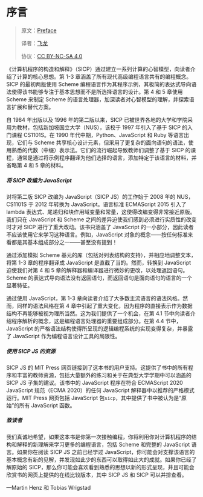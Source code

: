 # 序言

> 原文：[Preface](https://sourceacademy.org/sicpjs/prefaces03)
> 
> 译者：[飞龙](https://github.com/wizardforcel)
> 
> 协议：[CC BY-NC-SA 4.0](https://creativecommons.org/licenses/by-nc-sa/4.0/)

《计算机程序的构造和解释》（SICP）通过建立一系列计算的心智模型，向读者介绍了计算的核心思想。第 1-3 章涵盖了所有现代高级编程语言共有的编程概念。SICP 的最初两版使用 Scheme 编程语言作为其程序示例，其极简的表达式导向语法使得该书能够专注于基本思想而不是所选择语言的设计。第 4 和 5 章使用 Scheme 来制定 Scheme 的语言处理器，加深读者对心智模型的理解，并探索语言扩展和替代方案。

自 1984 年出版以及 1996 年的第二版以来，SICP 已被世界各地的大学和学院采用为教材，包括新加坡国立大学（NUS），该校于 1997 年引入了基于 SICP 的入门课程 CS1101S。在 1990 年代中期，Python、JavaScript 和 Ruby 等语言出现，它们与 Scheme 共享核心设计元素，但采用了更复杂的面向语句的语法，使用熟悉的代数（中缀）表示法。它们的流行崛起导致教师们调整了基于 SICP 的课程，通常是通过将示例程序翻译为他们选择的语言，添加特定于该语言的材料，并省略第 4 和 5 章的材料。

##### 将 SICP 改编为 JavaScript

对将第二版 SICP 改编为 JavaScript（SICP JS）的工作始于 2008 年的 NUS，CS1101S 于 2012 年转换为 JavaScript。语言标准 ECMAScript 2015 引入了 lambda 表达式、尾递归和块作用域变量和常量，这使得改编变得非常接近原版。我们只在 JavaScript 和 Scheme 之间的差异迫使我们感到必须进行实质性的改变时才对 SICP 进行了重大改动。该书只涵盖了 JavaScript 的一小部分，因此读者不应该使用它来学习这种语言。例如，JavaScript 对象的概念——按任何标准来看都是其基本组成部分之一——甚至没有提到！

通过添加模拟 Scheme 基元的库（包括对列表结构的支持），并相应地调整文本，将第 1-3 章的程序翻译成 JavaScript 是直截了当的。然而，转换到 JavaScript 迫使我们对第 4 和 5 章的解释器和编译器进行微妙的更改，以处理返回语句。Scheme 的表达式导向语法没有返回语句，而返回语句是面向语句的语言的一个显著特征。

通过使用 JavaScript，第 1-3 章向读者介绍了大多数主流语言的语法风格。然而，同样的语法风格在第 4 章中引起了重大变化，因为程序的直接表示作为数据结构不再能够被视为理所当然。这为我们提供了一个机会，在第 4.1 节中向读者介绍程序解析的概念，这是编程语言处理器的重要组成部分。在第 4.4 节中，JavaScript 的严格语法结构使得所呈现的逻辑编程系统的实现变得复杂，并暴露了 JavaScript 作为编程语言设计工具的局限性。

##### 使用 SICP JS 的资源

SICP JS 的 MIT Press 网页链接到了这本书的用户支持。这提供了书中的所有程序和丰富的教师资源，包括大量额外的练习和关于在典型大学学期中可以涵盖的 SICP JS 子集的建议。该书中的 JavaScript 程序在符合 ECMAScript 2020 JavaScript 规范（ECMA 2020）的任何 JavaScript 解释器中以推荐的严格模式运行。MIT Press 网页包括 JavaScript 包`sicp`，其中提供了书中被认为是“原始”的所有 JavaScript 函数。

##### 致读者

我们真诚地希望，如果这本书是你第一次接触编程，你将利用你对计算机程序的结构和解释的新理解来学习更多的编程语言，包括 Scheme 和完整的 JavaScript 语言。如果你在阅读 SICP JS 之前已经学过 JavaScript，你可能会对支撑该语言的基本概念有新的见解，并发现如此少的东西可以取得如此大的成就。如果你已经了解原始的 SICP，那么你可能会喜欢看到熟悉的思想以新的形式呈现，并且可能会欣赏书的网页上提供的在线比较版本，其中 SICP JS 和 SICP 可以并排查看。

—Martin Henz 和 Tobias Wrigstad

